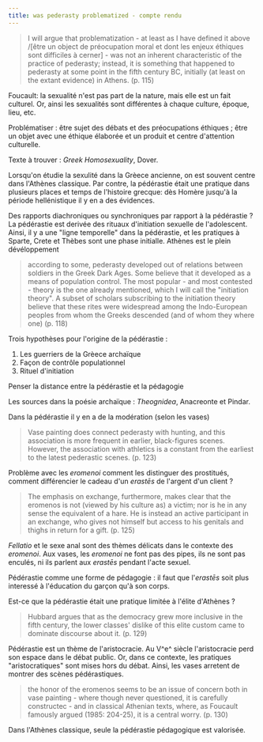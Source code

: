 ```yaml
---
title: was pederasty problematized - compte rendu
---
```


> I will argue that problematization - at least as I have defined it above /[être un object de préocupation moral et dont les enjeux éthiques sont difficiles à cerner] - was not an inherent characteristic of the practice of pederasty; instead, it is something that happened to pederasty at some point in the fifth century BC, initially (at least on the extant evidence) in Athens. (p. 115)

Foucault: la sexualité n'est pas part de la nature, mais elle est un fait culturel. Or, ainsi les sexualités sont différentes à chaque culture, époque, lieu, etc.

Problématiser&nbsp;: être sujet des débats et des préocupations éthiques ; être un objet avec une éthique élaborée et un produit et centre d'attention culturelle.

Texte à trouver&nbsp;: *Greek Homosexuality*, Dover.

Lorsqu'on étudie la sexulité dans la Grèece ancienne, on est souvent centre dans l'Athènes classique. Par contre, la pédérastie était une pratique dans plusieurs places et temps de l'histoire grecque: dès Homère jusqu'à la période hellénistique il y en a des évidences.

Des rapports diachroniques ou synchroniques par rapport à la pédérastie&nbsp;?
La pédérastie est derivée des rituaux d'initiation sexuelle de l'adolescent. Ainsi, il y a une "ligne temporelle" dans la pédérastie, et les pratiques à Sparte, Crete et Thèbes sont une phase initialle. Athènes est le plein dévéloppement

> according to some, pederasty developed out of relations between soldiers in the Greek Dark Ages. Some believe that it developed as a means of population control. The most popular - and most contested - theory is the one already mentioned, which I will call the "initiation theory". A subset of scholars subscribing to the initiation theory believe that these rites were widespread among the Indo-European peoples from whom the Greeks descended (and of whom they where one) (p. 118)

Trois hypothèses pour l'origine de la pédérastie&nbsp;: 
1. Les guerriers de la Grèece archaïque
2. Façon de contrôle populationnel
3. Rituel d'initiation

Penser la distance entre la pédérastie et la pédagogie

Les sources dans la poésie archaïque&nbsp;: *Theognidea*, Anacreonte et Pindar. 

Dans la pédérastie il y en a de la modération (selon les vases)

> Vase painting does connect pederasty with hunting, and this association is more frequent in earlier, black-figures scenes. However, the association with athletics is a constant from the earliest to the latest pederastic scenes. (p. 123)

Problème avec les *eromenoi* comment les distinguer des prostitués, comment différencier le cadeau d'un *erastēs* de l'argent d'un client&nbsp;?

> The emphasis on exchange, furthermore, makes clear that the eromenos is not (viewed by his culture as) a victim; nor is he in any sense the equivalent of a hare. He is instead an active participant in an exchange, who gives not himself but access to his genitals and thighs in return for a gift. (p. 125)

*Fellatio* et le sexe anal sont des thèmes délicats dans le contexte des *eromenoi*. Aux vases, les *eromenoi* ne font pas des pipes, ils ne sont pas enculés, ni ils parlent aux *erastēs* pendant l'acte sexuel.

Pédérastie comme une forme de pédagogie&nbsp;: il faut que l'*erastēs* soit plus interessé à l'éducation du garçon qu'à son corps. 

Est-ce que la pédérastie était une pratique limitée à l'élite d'Athènes&nbsp;?
> Hubbard argues that as the democracy grew more inclusive in the fifth century, the lower classes' dislike of this elite custom came to dominate discourse about it. (p. 129)

Pédérastie est un thème de l'aristocracie. Au V^e^ siècle l'aristocracie perd son espace dans le débat public. Or, dans ce contexte, les pratiques "aristocratiques" sont mises hors du débat. Ainsi, les vases arretent de montrer des scènes pédérastiques.

> the honor of the eromenos seems to be an issue of concern both in vase painting - where though never questioned, it is carefully constructec - and in classical Athenian texts, where, as Foucault famously argued (1985: 204-25), it is a central worry. (p. 130)

Dans l'Athènes classique, seule la pédérastie pédagogique est valorisée. 